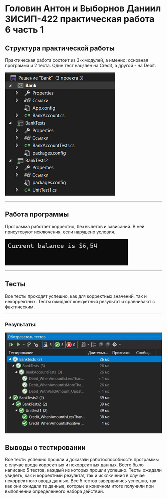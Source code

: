 # Головин Антон и Выборнов Даниил 3ИСИП-422 практическая работа 6 часть 1
## Структура практической работы
Практическая работа состоит из 3-х модулей, а именно: основная программа и 2 теста. Один тест нацелен на Credit, а другой - на Debit.

![img.png](img.png)
***
## Работа программы
Программа работает корректно, без вылетов и зависаний. В ней присутсвуют исключения, если нарушено условия. 

![img_2.png](img_2.png)

***
## Тесты
Все тесты проходят успешно, как для корректных значений, так и некорректных. Тесты ожидают конкретный результат и сравнивают с фактическим.

***

### Результаты:

![5424735856436048508.jpg](5424735856436048508.jpg)

## Выводы о тестировании
Все тесты успешно прошли и доказали работоспособность программы в случае ввода корректных и некорректных данных. Всего было написано 5 тестов, каждый из которых прошли успешно. Тесты ожидали увидеть, как и корректный результат, так и исключения в случае некорректного ввода данных. Все 5 тестов завершились успешно, так как они ожидали те данные, которые в конечном итоге получили при выполнении определенного набора действий.
